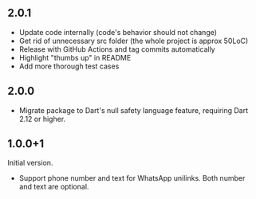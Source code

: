 ## 2.0.1

* Update code internally (code's behavior should not change)
* Get rid of unnecessary src folder (the whole project is approx 50LoC)
* Release with GitHub Actions and tag commits automatically
* Highlight "thumbs up" in README
* Add more thorough test cases

## 2.0.0

* Migrate package to Dart's null safety language feature, requiring Dart 2.12 or higher.

## 1.0.0+1

Initial version.

* Support phone number and text for WhatsApp unilinks. Both number and text are optional.
